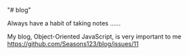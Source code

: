 "# blog" 

Always have a habit of taking notes ……

My blog, Object-Oriented JavaScript, is very important to me 
 https://github.com/Seasons123/blog/issues/11



